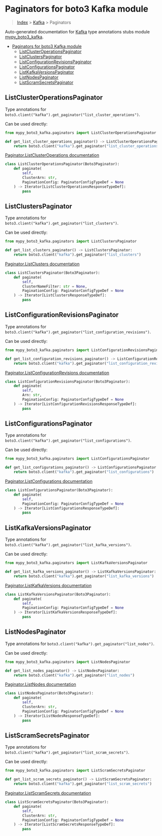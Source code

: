 # Paginators for boto3 Kafka module

> [Index](../index.md) > [Kafka](./index.md) > Paginators

Auto-generated documentation for [Kafka](https://boto3.amazonaws.com/v1/documentation/api/latest/reference/services/kafka.html#Kafka)
type annotations stubs module [mypy_boto3_kafka](https://pypi.org/project/mypy-boto3-kafka/).

- [Paginators for boto3 Kafka module](#paginators-for-boto3-kafka-module)
  - [ListClusterOperationsPaginator](#listclusteroperationspaginator)
  - [ListClustersPaginator](#listclusterspaginator)
  - [ListConfigurationRevisionsPaginator](#listconfigurationrevisionspaginator)
  - [ListConfigurationsPaginator](#listconfigurationspaginator)
  - [ListKafkaVersionsPaginator](#listkafkaversionspaginator)
  - [ListNodesPaginator](#listnodespaginator)
  - [ListScramSecretsPaginator](#listscramsecretspaginator)

## ListClusterOperationsPaginator

Type annotations for `boto3.client("kafka").get_paginator("list_cluster_operations")`.

Can be used directly:

```python
from mypy_boto3_kafka.paginators import ListClusterOperationsPaginator

def get_list_cluster_operations_paginator() -> ListClusterOperationsPaginator:
    return boto3.client("kafka").get_paginator("list_cluster_operations")
```

[Paginator.ListClusterOperations documentation](https://boto3.amazonaws.com/v1/documentation/api/latest/reference/services/kafka.html#Kafka.Paginator.ListClusterOperations)

```python
class ListClusterOperationsPaginator(Boto3Paginator):
    def paginate(
        self,
        ClusterArn: str,
        PaginationConfig: PaginatorConfigTypeDef = None
    ) -> Iterator[ListClusterOperationsResponseTypeDef]:
        pass
```
## ListClustersPaginator

Type annotations for `boto3.client("kafka").get_paginator("list_clusters")`.

Can be used directly:

```python
from mypy_boto3_kafka.paginators import ListClustersPaginator

def get_list_clusters_paginator() -> ListClustersPaginator:
    return boto3.client("kafka").get_paginator("list_clusters")
```

[Paginator.ListClusters documentation](https://boto3.amazonaws.com/v1/documentation/api/latest/reference/services/kafka.html#Kafka.Paginator.ListClusters)

```python
class ListClustersPaginator(Boto3Paginator):
    def paginate(
        self,
        ClusterNameFilter: str = None,
        PaginationConfig: PaginatorConfigTypeDef = None
    ) -> Iterator[ListClustersResponseTypeDef]:
        pass
```
## ListConfigurationRevisionsPaginator

Type annotations for `boto3.client("kafka").get_paginator("list_configuration_revisions")`.

Can be used directly:

```python
from mypy_boto3_kafka.paginators import ListConfigurationRevisionsPaginator

def get_list_configuration_revisions_paginator() -> ListConfigurationRevisionsPaginator:
    return boto3.client("kafka").get_paginator("list_configuration_revisions")
```

[Paginator.ListConfigurationRevisions documentation](https://boto3.amazonaws.com/v1/documentation/api/latest/reference/services/kafka.html#Kafka.Paginator.ListConfigurationRevisions)

```python
class ListConfigurationRevisionsPaginator(Boto3Paginator):
    def paginate(
        self,
        Arn: str,
        PaginationConfig: PaginatorConfigTypeDef = None
    ) -> Iterator[ListConfigurationRevisionsResponseTypeDef]:
        pass
```
## ListConfigurationsPaginator

Type annotations for `boto3.client("kafka").get_paginator("list_configurations")`.

Can be used directly:

```python
from mypy_boto3_kafka.paginators import ListConfigurationsPaginator

def get_list_configurations_paginator() -> ListConfigurationsPaginator:
    return boto3.client("kafka").get_paginator("list_configurations")
```

[Paginator.ListConfigurations documentation](https://boto3.amazonaws.com/v1/documentation/api/latest/reference/services/kafka.html#Kafka.Paginator.ListConfigurations)

```python
class ListConfigurationsPaginator(Boto3Paginator):
    def paginate(
        self,
        PaginationConfig: PaginatorConfigTypeDef = None
    ) -> Iterator[ListConfigurationsResponseTypeDef]:
        pass
```
## ListKafkaVersionsPaginator

Type annotations for `boto3.client("kafka").get_paginator("list_kafka_versions")`.

Can be used directly:

```python
from mypy_boto3_kafka.paginators import ListKafkaVersionsPaginator

def get_list_kafka_versions_paginator() -> ListKafkaVersionsPaginator:
    return boto3.client("kafka").get_paginator("list_kafka_versions")
```

[Paginator.ListKafkaVersions documentation](https://boto3.amazonaws.com/v1/documentation/api/latest/reference/services/kafka.html#Kafka.Paginator.ListKafkaVersions)

```python
class ListKafkaVersionsPaginator(Boto3Paginator):
    def paginate(
        self,
        PaginationConfig: PaginatorConfigTypeDef = None
    ) -> Iterator[ListKafkaVersionsResponseTypeDef]:
        pass
```
## ListNodesPaginator

Type annotations for `boto3.client("kafka").get_paginator("list_nodes")`.

Can be used directly:

```python
from mypy_boto3_kafka.paginators import ListNodesPaginator

def get_list_nodes_paginator() -> ListNodesPaginator:
    return boto3.client("kafka").get_paginator("list_nodes")
```

[Paginator.ListNodes documentation](https://boto3.amazonaws.com/v1/documentation/api/latest/reference/services/kafka.html#Kafka.Paginator.ListNodes)

```python
class ListNodesPaginator(Boto3Paginator):
    def paginate(
        self,
        ClusterArn: str,
        PaginationConfig: PaginatorConfigTypeDef = None
    ) -> Iterator[ListNodesResponseTypeDef]:
        pass
```
## ListScramSecretsPaginator

Type annotations for `boto3.client("kafka").get_paginator("list_scram_secrets")`.

Can be used directly:

```python
from mypy_boto3_kafka.paginators import ListScramSecretsPaginator

def get_list_scram_secrets_paginator() -> ListScramSecretsPaginator:
    return boto3.client("kafka").get_paginator("list_scram_secrets")
```

[Paginator.ListScramSecrets documentation](https://boto3.amazonaws.com/v1/documentation/api/latest/reference/services/kafka.html#Kafka.Paginator.ListScramSecrets)

```python
class ListScramSecretsPaginator(Boto3Paginator):
    def paginate(
        self,
        ClusterArn: str,
        PaginationConfig: PaginatorConfigTypeDef = None
    ) -> Iterator[ListScramSecretsResponseTypeDef]:
        pass
```